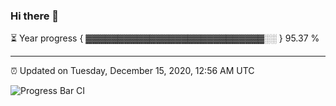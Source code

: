 ### Hi there 👋

⏳ Year progress { ▓▓▓▓▓▓▓▓▓▓▓▓▓▓▓▓▓▓▓▓▓▓▓▓▓▓▓▓░░ } 95.37 %

---

⏰ Updated on Tuesday, December 15, 2020, 12:56 AM UTC

![Progress Bar CI](https://github.com/arthurbuhl/arthurbuhl/workflows/Progress%20Bar%20CI/badge.svg)
